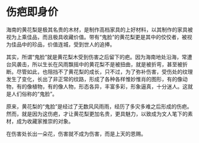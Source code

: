 # 伤疤即身价

海南的黄花梨是极其名贵的木材，是制作高档家具的上好材料，以其制作的家具被视为上乘佳品，而且极具收藏价值。带有“鬼脸”的黄花梨更是其中的佼佼者，被视为佳品中的珍品，价值连城，受到世人的追捧。 

其实，所谓“鬼脸”就是黄花梨木受到伤害之后留下的疤。因为海南地处沿海，常遭台风袭击，所以生长在风雨飘摇中的黄花梨不是被扭曲，就是被折弯，甚至被折断。尽管如此，也阻挡不了黄花梨的成长，只不过，为了弥补伤害，受伤处的纹理发生了变化，长出了非正常的纹路，形成了各种各样惟妙惟肖的图形，有的像动物，有的像植物，有的像人物，形态各异，丰富多彩，形象逼真，十分迷人。这就是人们俗称的“鬼脸”。 

原来，黄花梨的“鬼脸”是经过了无数风风雨雨，经历了多灾多难之后形成的伤疤。然而，就是因为这伤疤，才让黄花梨更加名贵，更具魅力，以致成为文人笔下的素材，成为收藏家推崇的对象。 

在伤害处长出一朵花，伤害就不成为伤害，而是上天的恩赐。
